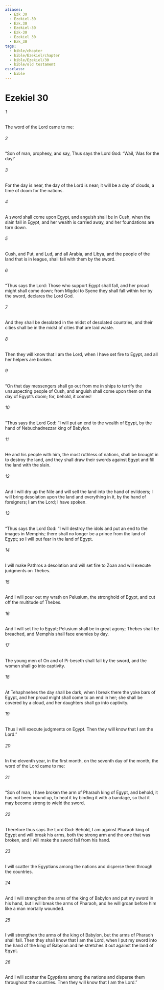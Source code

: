```yaml
---
aliases:
  - Ezk 30
  - Ezekiel.30
  - Ezk.30
  - Ezekiel-30
  - Ezk-30
  - Ezekiel_30
  - Ezk_30
tags:
  - bible/chapter
  - bible/Ezekiel/chapter
  - bible/Ezekiel/30
  - bible/old testament
cssclass:
  - bible
---
```


# Ezekiel 30

###### 1
The word of the Lord came to me:
###### 2
“Son of man, prophesy, and say, Thus says the Lord God:   “Wail, ‘Alas for the day!’
###### 3
For the day is near,   the day of the Lord is near; it will be a day of clouds, a time of doom for the nations.
###### 4
A sword shall come upon Egypt,   and anguish shall be in Cush, when the slain fall in Egypt, and her wealth is carried away, and her foundations are torn down.
###### 5
Cush, and Put, and Lud, and all Arabia, and Libya, and the people of the land that is in league, shall fall with them by the sword.
###### 6
“Thus says the Lord:   Those who support Egypt shall fall, and her proud might shall come down;   from Migdol to Syene they shall fall within her by the sword, declares the Lord God.
###### 7
And they shall be desolated in the midst of desolated countries, and their cities shall be in the midst of cities that are laid waste.
###### 8
Then they will know that I am the Lord, when I have set fire to Egypt, and all her helpers are broken.
###### 9
“On that day messengers shall go out from me in ships to terrify the unsuspecting people of Cush, and anguish shall come upon them on the day of Egypt’s doom; for, behold, it comes!
###### 10
“Thus says the Lord God:   “I will put an end to the wealth of Egypt, by the hand of Nebuchadnezzar king of Babylon.
###### 11
He and his people with him, the most ruthless of nations, shall be brought in to destroy the land,   and they shall draw their swords against Egypt and fill the land with the slain.
###### 12
And I will dry up the Nile and will sell the land into the hand of evildoers;   I will bring desolation upon the land and everything in it, by the hand of foreigners;   I am the Lord; I have spoken.
###### 13
“Thus says the Lord God:   “I will destroy the idols and put an end to the images in Memphis;   there shall no longer be a prince from the land of Egypt; so I will put fear in the land of Egypt.
###### 14
I will make Pathros a desolation and will set fire to Zoan   and will execute judgments on Thebes.
###### 15
And I will pour out my wrath on Pelusium, the stronghold of Egypt, and cut off the multitude of Thebes.
###### 16
And I will set fire to Egypt; Pelusium shall be in great agony; Thebes shall be breached, and Memphis shall face enemies by day.
###### 17
The young men of On and of Pi-beseth shall fall by the sword, and the women shall go into captivity.
###### 18
At Tehaphnehes the day shall be dark, when I break there the yoke bars of Egypt, and her proud might shall come to an end in her; she shall be covered by a cloud, and her daughters shall go into captivity.
###### 19
Thus I will execute judgments on Egypt.   Then they will know that I am the Lord.”
###### 20
In the eleventh year, in the first month, on the seventh day of the month, the word of the Lord came to me:
###### 21
“Son of man, I have broken the arm of Pharaoh king of Egypt, and behold, it has not been bound up, to heal it by binding it with a bandage, so that it may become strong to wield the sword.
###### 22
Therefore thus says the Lord God: Behold, I am against Pharaoh king of Egypt and will break his arms, both the strong arm and the one that was broken, and I will make the sword fall from his hand.
###### 23
I will scatter the Egyptians among the nations and disperse them through the countries.
###### 24
And I will strengthen the arms of the king of Babylon and put my sword in his hand, but I will break the arms of Pharaoh, and he will groan before him like a man mortally wounded.
###### 25
I will strengthen the arms of the king of Babylon, but the arms of Pharaoh shall fall. Then they shall know that I am the Lord, when I put my sword into the hand of the king of Babylon and he stretches it out against the land of Egypt.
###### 26
And I will scatter the Egyptians among the nations and disperse them throughout the countries. Then they will know that I am the Lord.”


